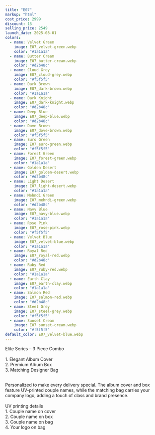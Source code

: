 ```yaml
---
title: "E07"
markup: "html"
cost_price: 2999
discount: 15
selling_price: 2549
launch_date: 2025-08-01
colors:
  - name: Velvet Green
    image: E07_velvet-green.webp
    color: "#1a1a1a"
  - name: Butter Cream
    image: E07_butter-cream.webp
    color: "#d2b48c"
  - name: Cloud Grey
    image: E07_cloud-grey.webp
    color: "#f5f5f5"
  - name: Dark Brown
    image: E07_dark-brown.webp
    color: "#1a1a1a"
  - name: Dark Knight
    image: E07_dark-knight.webp
    color: "#d2b48c"
  - name: Deep Blue
    image: E07_deep-blue.webp
    color: "#d2b48c"
  - name: Dove Brown
    image: E07_dove-brown.webp
    color: "#f5f5f5"
  - name: Euro Green
    image: E07_euro-green.webp
    color: "#f5f5f5"
  - name: Forest Green
    image: E07_forest-green.webp
    color: "#1a1a1a"
  - name: Golden Desert
    image: E07_golden-desert.webp
    color: "#d2b48c"
  - name: Light Desert
    image: E07_light-desert.webp
    color: "#1a1a1a"
  - name: Mehndi Green
    image: E07_mehndi-green.webp
    color: "#d2b48c"
  - name: Navy Blue
    image: E07_navy-blue.webp
    color: "#1a1a1a"
  - name: Rose Pink
    image: E07_rose-pink.webp
    color: "#f5f5f5"
  - name: Velvet Blue
    image: E07_velvet-blue.webp
    color: "#1a1a1a"
  - name: Royal Red
    image: E07_royal-red.webp
    color: "#d2b48c"
  - name: Ruby Red
    image: E07_ruby-red.webp
    color: "#1a1a1a"
  - name: Earth Clay
    image: E07_earth-clay.webp
    color: "#1a1a1a"
  - name: Salmon Red
    image: E07_salmon-red.webp
    color: "#d2b48c"
  - name: Steel Grey
    image: E07_steel-grey.webp
    color: "#f5f5f5"
  - name: Sunset Cream
    image: E07_sunset-cream.webp
    color: "#f5f5f5"
default_color: E07_velvet-blue.webp
---
```


Elite Series – 3 Piece Combo<br><br> <span class='text-b font-medium text-lime-300 mb-1'> 1. Elegant Album Cover<br> 2. Premium Album Box<br> 3. Matching Designer Bag<br><br> </span> <div class='max-w-xl mx-auto'> Personalized to make every delivery special. The album cover and box feature UV-printed couple names, while the matching bag carries your company logo, adding a touch of class and brand presence. </div> <div class='max-w-xl mx-auto text-b font-medium text-lime-300 mb-1'> <br>UV printing details<br> </div> <span class='text-r mb-1'> 1. Couple name on cover<br> 2. Couple name on box<br> 3. Couple name on bag<br> 4. Your logo on bag<br> </span>
